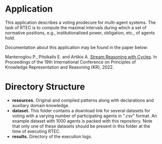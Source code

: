 # Application

This application describes a voting prodecure for multi-agent systems. The task of RTEC is to compute the maximal intervals during which a set of normative positions, e.g., institutionalised power, obligation, etc., of agents hold.

Documentation about this application may be found in the paper below:

Mantenoglou P., Pitsikalis E. and Artikis A. [Stream Reasoning with Cycles]([http://cer.iit.demokritos.gr/publications/papers/2015/artikis-TKDE14.pdf](https://cer.iit.demokritos.gr/publications/papers/2022/KR2022-final.pdf)). In Proceedings of the 19th International Conference on Principles of Knowledge Representation and Reasoning (KR), 2022.

# Directory Structure
- **resources.** Original and compiled patterns along with declarations and auxiliary domain knowledge.
- **dataset.** This folder contains a download link for several datasets for voting with a varying number of participating agents in ".csv" format. An example dataset with 1000 agents is packed with this repository. Note that only one of these datasets should be present in this folder at the time of executing RTEC.
- **results.** Directory of the execution logs.


